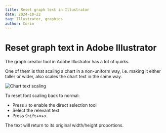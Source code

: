 ```yaml
---
title: Reset graph text in Illustrator
date: 2024-10-22
tag: Illustrator, graphics
author: Corin
---
```


# Reset graph text in Adobe Illustrator

 The graph creator tool in Adobe Illustrator has a lot of quirks. 
 
 One of them is that scaling a chart in a non-uniform way, i.e. making it either taller or wider, also scales the chart text in the same way.

![Chart text scaling](/images/2024/chart-text-scaling.png)

To reset font scaling back to normal: 
* Press `a` to enable the direct selection tool
* Select the relevant text
* Press `Shift`+`⌘`+`x`. 

The text will return to its original width/height proportions.